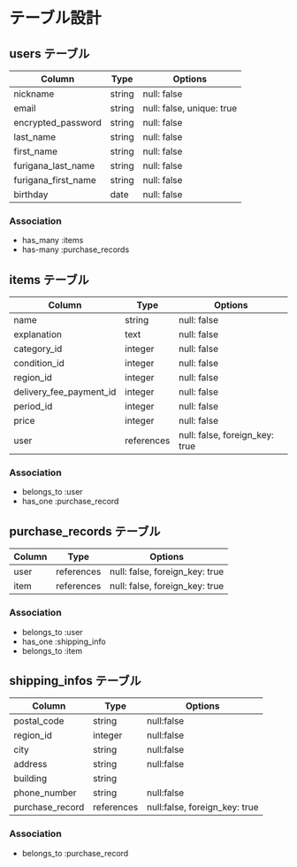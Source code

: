 # テーブル設計

## users テーブル

| Column             | Type      | Options                   |
| ------------------ | ----------| ------------------------- |
| nickname           | string    | null: false               |
| email              | string    | null: false, unique: true |
| encrypted_password | string    | null: false               |
| last_name          | string    | null: false               |
| first_name         | string    | null: false               |
| furigana_last_name | string    | null: false               |
| furigana_first_name| string    | null: false               |
| birthday           | date      | null: false               |

 
### Association
- has_many :items
- has-many :purchase_records

## items テーブル

| Column                  | Type       | Options                        |
| ---------------------   | ---------- | ------------------------------ |
| name                    | string     | null: false                    |
| explanation             | text       | null: false                    |
| category_id             | integer    | null: false                    | 
| condition_id            | integer    | null: false                    |
| region_id               | integer    | null: false                    |
| delivery_fee_payment_id | integer    | null: false                    |
| period_id               | integer    | null: false                    |
| price                   | integer    | null: false                    |
| user                    | references | null: false, foreign_key: true |

### Association
- belongs_to :user
- has_one :purchase_record

## purchase_records テーブル

| Column  | Type       | Options                        |
| ------- | ---------- | ------------------------------ |
| user    | references | null: false, foreign_key: true |
| item    | references | null: false, foreign_key: true |
 
### Association
- belongs_to :user
- has_one :shipping_info
- belongs_to :item


## shipping_infos テーブル

| Column          | Type       | Options                      |
| ----------------| ---------- | -----------------------------|
| postal_code     | string     | null:false                   |
| region_id       | integer    | null:false                   |
| city            | string     | null:false                   |
| address         | string     | null:false                   |
| building        | string     |                              |
| phone_number    | string    | null:false                   | 
| purchase_record | references | null:false, foreign_key: true|


### Association
- belongs_to :purchase_record

